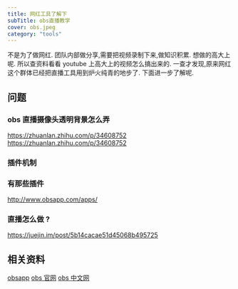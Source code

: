 ```yaml
---
title: 网红工具了解下
subTitle: obs直播教学
cover: obs.jpeg
category: "tools"
---
```


不是为了做网红. 团队内部做分享,需要把视频录制下来,做知识积累. 想做的高大上呢. 所以查资料看看 youtube 上高大上的视频怎么搞出来的. 一查才发现,原来网红这个群体已经把直播工具用到炉火纯青的地步了. 下面进一步了解呢.

## 问题

### obs 直播摄像头透明背景怎么弄

https://zhuanlan.zhihu.com/p/34608752
https://zhuanlan.zhihu.com/p/34608752

### 插件机制

### 有那些插件

http://www.obsapp.com/apps/

### 直播怎么做 ?

https://juejin.im/post/5b14cacae51d45068b495725

## 相关资料

[obsapp](http://www.obsapp.com/)
[obs 官网](https://obsproject.com/)
[obs 中文网](http://www.obsapp.net/)
[](https://support.google.com/youtube/answer/57409?hl=zh-Hans)
